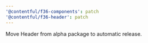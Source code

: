 ```yaml
---
'@contentful/f36-components': patch
'@contentful/f36-header': patch
---
```


Move Header from alpha package to automatic release.
